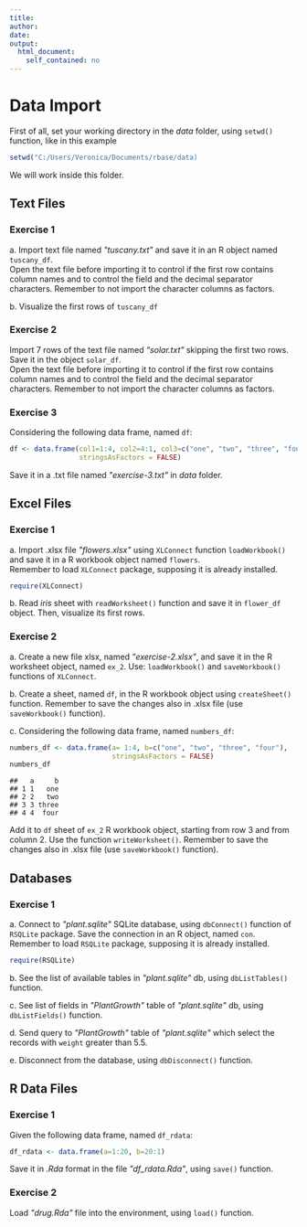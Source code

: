 ```yaml
---
title: 
author:
date: 
output:
  html_document:
    self_contained: no
---
```




# Data Import
 
First of all, set your working directory in the _data_ folder, using `setwd()` function, like in this example


```r
setwd("C:/Users/Veronica/Documents/rbase/data)
```

We will work inside this folder.

## Text Files
### Exercise 1

a. Import text file named _"tuscany.txt"_ and save it in an R object named `tuscany_df`.   
Open the text file before importing it to control if the first row contains column names and to control the field and the decimal separator characters. Remember to not import the character columns as factors.   


b. Visualize the first rows of `tuscany_df`



### Exercise 2

Import 7 rows of the text file named _"solar.txt"_ skipping the first two rows. Save it in the object `solar_df`.   
Open the text file before importing it to control if the first row contains column names and to control the field and the decimal separator characters. Remember to not import the character columns as factors.   



### Exercise 3

Considering the following data frame, named `df`: 


```r
df <- data.frame(col1=1:4, col2=4:1, col3=c("one", "two", "three", "four"), 
                 stringsAsFactors = FALSE)
```

Save it in a .txt file named _"exercise-3.txt"_ in _data_ folder.






## Excel Files

### Exercise 1

a. Import .xlsx file _"flowers.xlsx"_ using `XLConnect` function `loadWorkbook()` and save it in a R workbook object named `flowers`.  
  Remember to load `XLConnect` package, supposing it is already installed.


```r
require(XLConnect)
```



b. Read _iris_ sheet with  `readWorksheet()` function and save it in `flower_df` object. Then, visualize its first rows.


### Exercise 2

a. Create a new file xlsx, named _"exercise-2.xlsx"_, and save it in the R worksheet object, named `ex_2`. Use: `loadWorkbook()` and `saveWorkbook()` functions of `XLConnect`. 



b. Create a sheet, named `df`, in the R workbook object using `createSheet()` function. Remember to save the changes also in .xlsx file (use `saveWorkbook()` function). 



c. Considering the following data frame, named `numbers_df`:


```r
numbers_df <- data.frame(a= 1:4, b=c("one", "two", "three", "four"), 
                         stringsAsFactors = FALSE)
numbers_df
```

```
##   a     b
## 1 1   one
## 2 2   two
## 3 3 three
## 4 4  four
```
  Add it to `df` sheet of `ex_2` R workbook object, starting from row 3 and from column 2. Use the function `writeWorksheet()`. Remember to save the changes also in .xlsx file (use `saveWorkbook()` function). 





## Databases

### Exercise 1

a. Connect to _"plant.sqlite"_ SQLite database, using `dbConnect()` function of `RSQLite` package. Save the connection in an R object, named `con`.   
  Remember to load `RSQLite` package, supposing it is already installed.


```r
require(RSQLite)
```



b. See the list of available tables in _"plant.sqlite"_ db, using `dbListTables()` function.


c. See list of fields in _"PlantGrowth"_ table of  _"plant.sqlite"_ db, using `dbListFields()` function.



d.  Send query to _"PlantGrowth"_ table of _"plant.sqlite"_ which select the records with `weight` greater than 5.5.



e. Disconnect from the database, using `dbDisconnect()` function. 



## R Data Files

### Exercise 1

Given the following data frame, named `df_rdata`:


```r
df_rdata <- data.frame(a=1:20, b=20:1)
```

Save it in _.Rda_ format in the file _"df\_rdata.Rda"_, using `save()` function. 





### Exercise 2

Load _"drug.Rda"_ file into the environment, using `load()` function.











